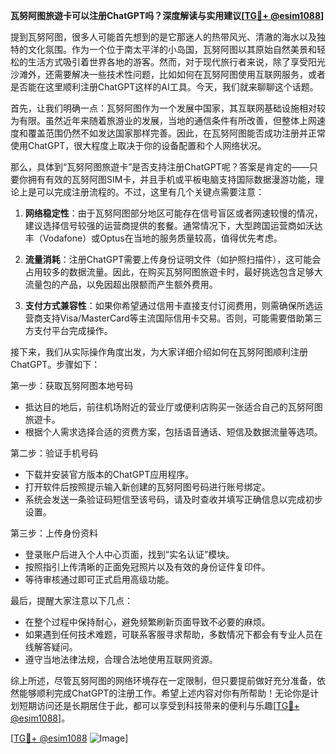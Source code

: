 **瓦努阿图旅遊卡可以注册ChatGPT吗？深度解读与实用建议[[TG💪+ @esim1088](https://t.me/s/esim1088)]**

提到瓦努阿图，很多人可能首先想到的是它那迷人的热带风光、清澈的海水以及独特的文化氛围。作为一个位于南太平洋的小岛国，瓦努阿图以其原始自然美景和轻松的生活方式吸引着世界各地的游客。然而，对于现代旅行者来说，除了享受阳光沙滩外，还需要解决一些技术性问题，比如如何在瓦努阿图使用互联网服务，或者是否能在这里顺利注册ChatGPT这样的AI工具。今天，我们就来聊聊这个话题。

首先，让我们明确一点：瓦努阿图作为一个发展中国家，其互联网基础设施相对较为有限。虽然近年来随着旅游业的发展，当地的通信条件有所改善，但整体上网速度和覆盖范围仍然不如发达国家那样完善。因此，在瓦努阿图能否成功注册并正常使用ChatGPT，很大程度上取决于你的设备配置和个人网络状况。

那么，具体到“瓦努阿图旅遊卡”是否支持注册ChatGPT呢？答案是肯定的——只要你拥有有效的瓦努阿图SIM卡，并且手机或平板电脑支持国际数据漫游功能，理论上是可以完成注册流程的。不过，这里有几个关键点需要注意：

1. **网络稳定性**：由于瓦努阿图部分地区可能存在信号盲区或者网速较慢的情况，建议选择信号较强的运营商提供的套餐。通常情况下，大型跨国运营商如沃达丰（Vodafone）或Optus在当地的服务质量较高，值得优先考虑。

2. **流量消耗**：注册ChatGPT需要上传身份证明文件（如护照扫描件），这可能会占用较多的数据流量。因此，在购买瓦努阿图旅遊卡时，最好挑选包含足够大流量包的产品，以免因超出限额而产生额外费用。

3. **支付方式兼容性**：如果你希望通过信用卡直接支付订阅费用，则需确保所选运营商支持Visa/MasterCard等主流国际信用卡交易。否则，可能需要借助第三方支付平台完成操作。

接下来，我们从实际操作角度出发，为大家详细介绍如何在瓦努阿图顺利注册ChatGPT。步骤如下：

第一步：获取瓦努阿图本地号码
- 抵达目的地后，前往机场附近的营业厅或便利店购买一张适合自己的瓦努阿图旅遊卡。
- 根据个人需求选择合适的资费方案，包括语音通话、短信及数据流量等选项。

第二步：验证手机号码
- 下载并安装官方版本的ChatGPT应用程序。
- 打开软件后按照提示输入新创建的瓦努阿图号码进行账号绑定。
- 系统会发送一条验证码短信至该号码，请及时查收并填写正确信息以完成初步设置。

第三步：上传身份资料
- 登录账户后进入个人中心页面，找到“实名认证”模块。
- 按照指引上传清晰的正面免冠照片以及有效的身份证件复印件。
- 等待审核通过即可正式启用高级功能。

最后，提醒大家注意以下几点：
- 在整个过程中保持耐心，避免频繁刷新页面导致不必要的麻烦。
- 如果遇到任何技术难题，可联系客服寻求帮助，多数情况下都会有专业人员在线解答疑问。
- 遵守当地法律法规，合理合法地使用互联网资源。

综上所述，尽管瓦努阿图的网络环境存在一定限制，但只要提前做好充分准备，依然能够顺利完成ChatGPT的注册工作。希望上述内容对你有所帮助！无论你是计划短期访问还是长期居住于此，都可以享受到科技带来的便利与乐趣[[TG💪+ @esim1088](https://t.me/s/esim1088)]。

[[TG💪+ @esim1088](https://t.me/s/esim1088) ![Image](https://i.postimg.cc/4NQfJmqS/Snipaste-2025-05-13-00-14-12.png)]